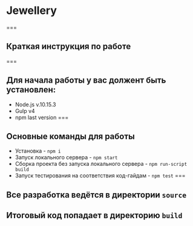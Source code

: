 # Jewellery
===
## Краткая инструкция по работе
===
## Для начала работы у вас должент быть установлен:
 * Node.js v.10.15.3
 * Gulp v4
 * npm last version
===
## Основные команды для работы
 * Установка - `npm i`
 * Запуск локального сервера - `npm start`
 * Сборка проекта без запуска локального сервера - `npm run-script build`
 * Запуск тестирования на соответствия код-гайдам - `npm test`
===
## Все разработка ведётся в директории `source`
## Итоговый код попадает в директорию `build`
